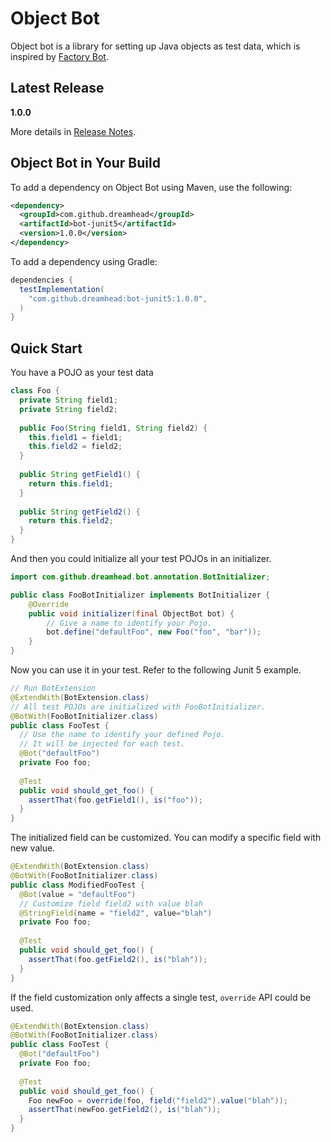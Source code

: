 # Object Bot

Object bot is a library for setting up Java objects as test data, which is inspired by [Factory Bot](https://github.com/thoughtbot/factory_bot).

## Latest Release
**1.0.0**

More details in [Release Notes](bot-doc/ReleaseNotes.md).

## Object Bot in Your Build

To add a dependency on Object Bot using Maven, use the following:

```xml
<dependency>
  <groupId>com.github.dreamhead</groupId>
  <artifactId>bot-junit5</artifactId>
  <version>1.0.0</version>
</dependency>
```

To add a dependency using Gradle:

```groovy
dependencies {
  testImplementation(
    "com.github.dreamhead:bot-junit5:1.0.0",
  )
}
```

## Quick Start

You have a POJO as your test data

```java
class Foo {
  private String field1;
  private String field2;
  
  public Foo(String field1, String field2) {
    this.field1 = field1;
    this.field2 = field2;
  }
  
  public String getField1() {
    return this.field1;
  }
  
  public String getField2() {
    return this.field2;
  }
}
```

And then you could initialize all your test POJOs in an initializer. 

```java
import com.github.dreamhead.bot.annotation.BotInitializer;

public class FooBotInitializer implements BotInitializer {
    @Override
    public void initializer(final ObjectBot bot) {
        // Give a name to identify your Pojo.
        bot.define("defaultFoo", new Foo("foo", "bar"));
    }
}
```

Now you can use it in your test. Refer to the following Junit 5 example.

```java
// Run BotExtension
@ExtendWith(BotExtension.class)
// All test POJOs are initialized with FooBotInitializer. 
@BotWith(FooBotInitializer.class)
public class FooTest {
  // Use the name to identify your defined Pojo.
  // It will be injected for each test.
  @Bot("defaultFoo")
  private Foo foo;
  
  @Test
  public void should_get_foo() {
    assertThat(foo.getField1(), is("foo"));
  }
}
```

The initialized field can be customized. You can modify a specific field with new value.

```java
@ExtendWith(BotExtension.class)
@BotWith(FooBotInitializer.class)
public class ModifiedFooTest {
  @Bot(value = "defaultFoo")
  // Customize field field2 with value blah 
  @StringField(name = "field2", value="blah")
  private Foo foo;
  
  @Test
  public void should_get_foo() {
    assertThat(foo.getField2(), is("blah"));
  }
}
```

If the field customization only affects a single test, `override` API could be used.

```java
@ExtendWith(BotExtension.class)
@BotWith(FooBotInitializer.class)
public class FooTest {
  @Bot("defaultFoo")
  private Foo foo;
  
  @Test
  public void should_get_foo() {
    Foo newFoo = override(foo, field("field2").value("blah"));
    assertThat(newFoo.getField2(), is("blah"));
  }
}
